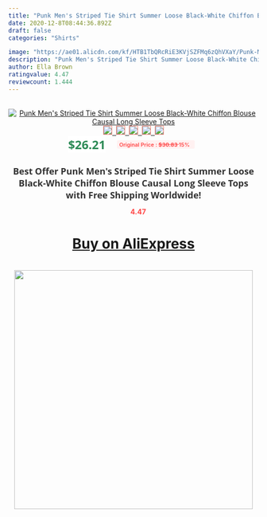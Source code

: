 ```yaml
---
title: "Punk Men's Striped Tie Shirt Summer Loose Black-White Chiffon Blouse Causal Long Sleeve Tops"
date: 2020-12-8T08:44:36.892Z
draft: false
categories: "Shirts"

image: "https://ae01.alicdn.com/kf/HTB1TbQRcRiE3KVjSZFMq6zQhVXaY/Punk-Men-s-Striped-Tie-Shirt-Summer-Loose-Black-White-Chiffon-Blouse-Causal-Long-Sleeve-Tops.jpg"
description: "Punk Men's Striped Tie Shirt Summer Loose Black-White Chiffon Blouse Causal Long Sleeve Tops"
author: Ella Brown
ratingvalue: 4.47
reviewcount: 1.444
---
```

<br>
<div style="text-align: center;">
<a href="https://s.click.aliexpress.com/e/_AWUIRx" target="_blank" rel="nofollow noopener noreferrer"><img alt="Punk Men's Striped Tie Shirt Summer Loose Black-White Chiffon Blouse Causal Long Sleeve Tops" class="magnifier-image" src="https://ae01.alicdn.com/kf/HTB1TbQRcRiE3KVjSZFMq6zQhVXaY/Punk-Men-s-Striped-Tie-Shirt-Summer-Loose-Black-White-Chiffon-Blouse-Causal-Long-Sleeve-Tops.jpg_640x640.jpg">
<br>
<img style="border:1px solid salmon" src="https://ae01.alicdn.com/kf/HTB1TbQRcRiE3KVjSZFMq6zQhVXaY/Punk-Men-s-Striped-Tie-Shirt-Summer-Loose-Black-White-Chiffon-Blouse-Causal-Long-Sleeve-Tops.jpg_120x120.jpg">&nbsp;&nbsp;<img style="border:1px solid salmon" src="https://ae01.alicdn.com/kf/HTB19FIQcMaH3KVjSZFjq6AFWpXaf/Punk-Men-s-Striped-Tie-Shirt-Summer-Loose-Black-White-Chiffon-Blouse-Causal-Long-Sleeve-Tops.jpg_120x120.jpg">&nbsp;&nbsp;<img style="border:1px solid salmon" src="https://ae01.alicdn.com/kf/HTB1n.cRcL1G3KVjSZFkq6yK4XXab/Punk-Men-s-Striped-Tie-Shirt-Summer-Loose-Black-White-Chiffon-Blouse-Causal-Long-Sleeve-Tops.jpg_120x120.jpg">&nbsp;&nbsp;<img style="border:1px solid salmon" src="https://ae01.alicdn.com/kf/HTB11SoScUuF3KVjSZK9q6zVtXXaZ/Punk-Men-s-Striped-Tie-Shirt-Summer-Loose-Black-White-Chiffon-Blouse-Causal-Long-Sleeve-Tops.jpg_120x120.jpg">&nbsp;&nbsp;<img style="border:1px solid salmon" src="https://ae01.alicdn.com/kf/HTB1DvZQcUKF3KVjSZFEq6xExFXaH/Punk-Men-s-Striped-Tie-Shirt-Summer-Loose-Black-White-Chiffon-Blouse-Causal-Long-Sleeve-Tops.jpg_120x120.jpg"></a></div><br0>
<div style="text-align: center;"><span style="background-color: white; border: 0px; box-sizing: border-box; color: seagreen; display: inline-block; font-family: &quot;open sans&quot; , &quot;arial&quot; , &quot;helvetica&quot; , sans-serif , &quot;heiti&quot;; font-size: 24px; font-stretch: inherit; font-weight: 700; line-height: inherit; margin: 0px 10px 0px 0px; padding: 0px; vertical-align: middle;">$26.21 </span>
<span style="background: rgb(255 , 241 , 241); border-radius: 3px; border: 0px; box-sizing: border-box; color: #ff4747; display: inline-block; font-family: inherit; font-size: 12px; font-stretch: inherit; font-style: inherit; font-variant: inherit; font-weight: 600; line-height: inherit; margin: 0px; padding: 2px 5px; transform: scale(0.9); vertical-align: middle;">Original Price : <b style="text-decoration: line-through;">$30.83 </b> 15%&nbsp;&nbsp;</span></div>
<h1 style="color: #333333; display: inline-block; font-family: &quot;open sans&quot; , &quot;arial&quot; , &quot;helvetica&quot; , sans-serif , &quot;heiti&quot;; font-size: 18px; font-stretch: inherit; font-weight: 700; text-align: center;">Best Offer Punk Men's Striped Tie Shirt Summer Loose Black-White Chiffon Blouse Causal Long Sleeve Tops with Free Shipping Worldwide!</h1>
<div style="color: #ff4747; text-align: center;">
<img src="https://4.bp.blogspot.com/-M0ZcTcb-5uY/XleCXlxnR4I/AAAAAAAAAEc/OrjgMkXV1oMQFaCRZj5HQwOCBcu3w1FegCPcBGAYYCw/s1600/star.png" style="height: 15px;">&nbsp;<b>4.47</b></div>
<div class="button_cont" align="center"><a class="buynow_a" href="https://s.click.aliexpress.com/e/_AWUIRx" target="_blank" rel="nofollow noopener noreferrer"><H1>Buy on AliExpress</H1></a></div><br>
<div class="separator" style="clear: both; text-align: center;">
<img src="https://lh3.googleusercontent.com/-pTy5HemUv9M/XlePHvY0dAI/AAAAAAAAAE4/0nX5iRUoIWY8eMW9Dpxeirr157OZliDIgCLcBGAsYHQ/s1600/badge.gif" width="480">
</div>
